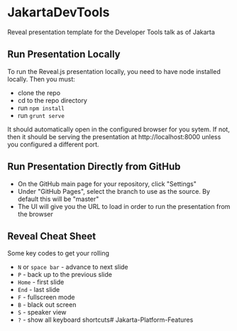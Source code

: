 # JakartaDevTools
Reveal presentation template for the Developer Tools talk as of Jakarta

## Run Presentation Locally

To run the Reveal.js presentation locally, you need to have node installed locally. Then you must:
* clone the repo
* cd to the repo directory
* run `npm install`
* run `grunt serve`

It should automatically open in the configured browser for you sytem. If not, then it should be serving the presentation at http://localhost:8000 unless you configured a different port.

## Run Presentation Directly from GitHub
* On the GitHub main page for your repository, click "Settings"
* Under "GitHub Pages", select the branch to use as the source. By default this will be "master"
* The UI will give you the URL to load in order to run the presentation from the browser

## Reveal Cheat Sheet
Some key codes to get your rolling
* `N` or `space bar` - advance to next slide
* `P` - back up to the previous slide
* `Home` - first slide
* `End` - last slide
* `F` - fullscreen mode
* `B` - black out screen
* `S` - speaker view
* `?` - show all keyboard shortcuts# Jakarta-Platform-Features
